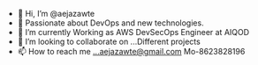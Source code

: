 - 👋 Hi, I’m @aejazawte
- 👀 Passionate about DevOps and new technologies.
- 🌱 I’m currently Working as AWS DevSecOps Engineer at AIQOD
- 💞️ I’m looking to collaborate on ...Different projects
- 📫 How to reach me ...aejazawte@gmail.com Mo-8623828196

<!---
aejazawte/aejazawte is a ✨ special ✨ repository because its `README.md` (this file) appears on your GitHub profile.
You can click the Preview link to take a look at your changes.
--->
